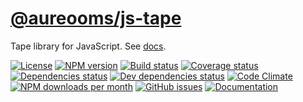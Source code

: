 [@aureooms/js-tape](https://aureooms.github.io/js-tape)
==

Tape library for JavaScript.
See [docs](https://aureooms.github.io/js-tape/index.html).

[![License](https://img.shields.io/github/license/aureooms/js-tape.svg?style=flat)](https://raw.githubusercontent.com/aureooms/js-tape/master/LICENSE)
[![NPM version](https://img.shields.io/npm/v/@aureooms/js-tape.svg?style=flat)](https://www.npmjs.org/package/@aureooms/js-tape)
[![Build status](https://img.shields.io/travis/aureooms/js-tape.svg?style=flat)](https://travis-ci.org/aureooms/js-tape)
[![Coverage status](https://img.shields.io/coveralls/aureooms/js-tape.svg?style=flat)](https://coveralls.io/r/aureooms/js-tape)
[![Dependencies status](https://img.shields.io/david/aureooms/js-tape.svg?style=flat)](https://david-dm.org/aureooms/js-tape)
[![Dev dependencies status](https://img.shields.io/david/dev/aureooms/js-tape.svg?style=flat)](https://david-dm.org/aureooms/js-tape?type=dev)
[![Code Climate](https://img.shields.io/codeclimate/github/aureooms/js-tape.svg?style=flat)](https://codeclimate.com/github/aureooms/js-tape)
[![NPM downloads per month](https://img.shields.io/npm/dm/@aureooms/js-tape.svg?style=flat)](https://www.npmjs.org/package/@aureooms/js-tape)
[![GitHub issues](https://img.shields.io/github/issues/aureooms/js-tape.svg?style=flat)](https://github.com/aureooms/js-tape/issues)
[![Documentation](https://aureooms.github.io/js-tape/badge.svg)](https://aureooms.github.io/js-tape/source.html)
